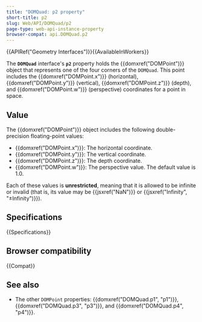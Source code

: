 ```yaml
---
title: "DOMQuad: p2 property"
short-title: p2
slug: Web/API/DOMQuad/p2
page-type: web-api-instance-property
browser-compat: api.DOMQuad.p2
---
```


{{APIRef("Geometry Interfaces")}}{{AvailableInWorkers}}

The **`DOMQuad`** interface's
**`p2`** property holds the {{domxref("DOMPoint")}} object that represents one of the four corners of the `DOMQuad`. This point includes the {{domxref("DOMPoint.x")}} (horizontal), {{domxref("DOMPoint.y")}} (vertical), {{domxref("DOMPoint.z")}} (depth), and {{domxref("DOMPoint.w")}} (perspective) coordinates for a point in space.

## Value

The {{domxref("DOMPoint")}} object includes the following double-precision floating-point values:

- {{domxref("DOMPoint.x")}}: The horizontal coordinate.
- {{domxref("DOMPoint.y")}}: The vertical coordinate.
- {{domxref("DOMPoint.z")}}: The depth coordinate.
- {{domxref("DOMPoint.w")}}: The perspective value. The default value is 1.0.

Each of these values is **unrestricted**, meaning that it is allowed to be infinite or invalid (that is, its value may be {{jsxref("NaN")}} or {{jsxref("Infinity", "±Infinity")}}).

## Specifications

{{Specifications}}

## Browser compatibility

{{Compat}}

## See also

- The other `DOMPoint` properties: {{domxref("DOMQuad.p1", "p1")}},
  {{domxref("DOMQuad.p3", "p3")}}, and {{domxref("DOMQuad.p4", "p4")}}.
